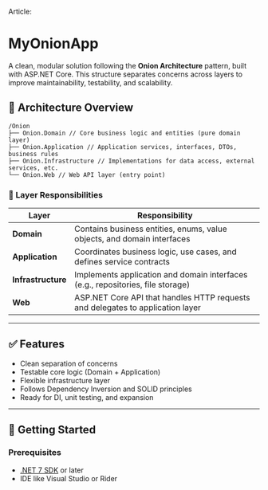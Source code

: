 Article:

# MyOnionApp

A clean, modular solution following the **Onion Architecture** pattern, built with ASP.NET Core. This structure separates concerns across layers to improve maintainability, testability, and scalability.

## 🧅 Architecture Overview

```
/Onion
├── Onion.Domain // Core business logic and entities (pure domain layer)
├── Onion.Application // Application services, interfaces, DTOs, business rules
├── Onion.Infrastructure // Implementations for data access, external services, etc.
└── Onion.Web // Web API layer (entry point)
```


### 🔁 Layer Responsibilities

| Layer              | Responsibility                                                                 |
|-------------------|----------------------------------------------------------------------------------|
| **Domain**         | Contains business entities, enums, value objects, and domain interfaces         |
| **Application**    | Coordinates business logic, use cases, and defines service contracts            |
| **Infrastructure** | Implements application and domain interfaces (e.g., repositories, file storage) |
| **Web**            | ASP.NET Core API that handles HTTP requests and delegates to application layer  |

---

## ✅ Features

- Clean separation of concerns
- Testable core logic (Domain + Application)
- Flexible infrastructure layer
- Follows Dependency Inversion and SOLID principles
- Ready for DI, unit testing, and expansion

---

## 🚀 Getting Started

### Prerequisites

- [.NET 7 SDK](https://dotnet.microsoft.com/en-us/download/dotnet/7.0) or later
- IDE like Visual Studio or Rider


